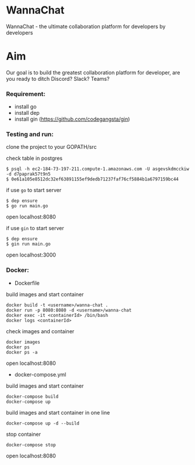 # WannaChat
WannaChat - the ultimate collaboration platform for developers by developers

# Aim
Our goal is to build the greatest collaboration platform for developer, are you ready to ditch Discord? Slack? Teams?

### Requirement:
 - install go
 - install dep
 - install gin (https://github.com/codegangsta/gin)

### Testing and run:

clone the project to your GOPATH/src

check table in postgres
```
$ psql -h ec2-184-73-197-211.compute-1.amazonaws.com -U asgevskdmcckiw -d d7paprak57t9n5
$ 0e61a105e8512dc32ef63891155ef9dedb71237faf76cf5884b1a6797159bc44
```

if use `go` to start server
```
$ dep ensure
$ go run main.go
```
open localhost:8080

if use `gin` to start server
```
$ dep ensure
$ gin run main.go
```
open localhost:3000

### Docker:

- Dockerfile

build images and start container
```
docker build -t <username>/wanna-chat .
docker run -p 8080:8080 -d <username>/wanna-chat
docker exec -it <containerId> /bin/bash
docker logs <containerId>
```

check images and container
```
docker images
docker ps
docker ps -a
```

open localhost:8080

- docker-compose.yml

build images and start container
```
docker-compose build
docker-compose up
```
build images and start container in one line
```
docker-compose up -d --build
```

stop container
```
docker-compose stop
```

open localhost:8080
